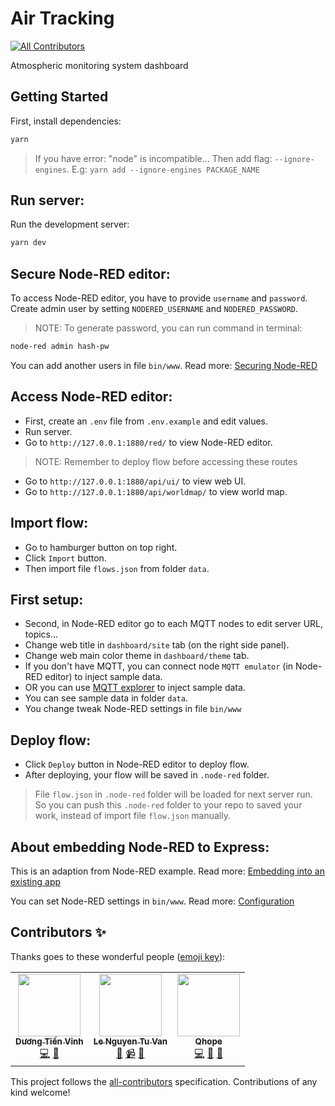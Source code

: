 # Air Tracking
<!-- ALL-CONTRIBUTORS-BADGE:START - Do not remove or modify this section -->
[![All Contributors](https://img.shields.io/badge/all_contributors-2-orange.svg?style=flat-square)](#contributors-)
<!-- ALL-CONTRIBUTORS-BADGE:END -->

Atmospheric monitoring system dashboard

## Getting Started

First, install dependencies:

```bash
yarn
```

> If you have error: "node" is incompatible... Then add flag:
> `--ignore-engines`. E.g: `yarn add --ignore-engines PACKAGE_NAME`

## Run server:

Run the development server:

```bash
yarn dev
```
## Secure Node-RED editor:

To access Node-RED editor, you have to provide `username` and `password`.
Create admin user by setting `NODERED_USERNAME` and `NODERED_PASSWORD`.
> NOTE: To generate password, you can run command in terminal:
```bash
node-red admin hash-pw
```
You can add another users in file `bin/www`.
Read more: [Securing Node-RED](https://nodered.org/docs/user-guide/runtime/securing-node-red#editor--admin-api-security)

## Access Node-RED editor:

- First, create an `.env` file from `.env.example` and edit values.
- Run server.
- Go to `http://127.0.0.1:1880/red/` to view Node-RED editor.

> NOTE: Remember to deploy flow before accessing these routes
- Go to `http://127.0.0.1:1880/api/ui/` to view web UI.
- Go to `http://127.0.0.1:1880/api/worldmap/` to view world map.

## Import flow:

- Go to hamburger button on top right.
- Click `Import` button.
- Then import file `flows.json` from folder `data`.

## First setup:

- Second, in Node-RED editor go to each MQTT nodes to edit server URL, topics...
- Change web title in `dashboard/site` tab (on the right side panel).
- Change web main color theme in `dashboard/theme` tab.
- If you don't have MQTT, you can connect node `MQTT emulator` (in Node-RED editor) to inject
  sample data.
- OR you can use [MQTT explorer](http://mqtt-explorer.com/) to inject sample data.
- You can see sample data in folder `data`.
- You change tweak Node-RED settings in file `bin/www`

## Deploy flow:

- Click `Deploy` button in Node-RED editor to deploy flow.
- After deploying, your flow will be saved in `.node-red` folder.
> File `flow.json` in `.node-red` folder will be loaded for next server run. So
> you can push this `.node-red` folder to your repo to saved your work, instead
> of import file `flow.json` manually.

## About embedding Node-RED to Express:

This is an adaption from Node-RED example.
Read more: [Embedding into an existing app](https://nodered.org/docs/user-guide/runtime/embedding)

You can set Node-RED settings in `bin/www`. Read more: [Configuration](https://nodered.org/docs/user-guide/runtime/configuration)

## Contributors ✨

Thanks goes to these wonderful people ([emoji key](https://allcontributors.org/docs/en/emoji-key)):

<!-- ALL-CONTRIBUTORS-LIST:START - Do not remove or modify this section -->
<!-- prettier-ignore-start -->
<!-- markdownlint-disable -->
<table>
  <tr>
    <td align="center"><a href="https://github.com/DuckyMomo20012"><img src="https://avatars.githubusercontent.com/u/64480713?v=4?s=100" width="100px;" alt=""/><br /><sub><b>Dương Tiến Vinh</b></sub></a><br /><a href="https://github.com/DuckyMomo20012/air-tracking/commits?author=DuckyMomo20012" title="Code">💻</a> <a href="https://github.com/DuckyMomo20012/air-tracking/commits?author=DuckyMomo20012" title="Documentation">📖</a></td>
    <td align="center"><a href="https://www.instagram.com/tusva_16/"><img src="https://avatars.githubusercontent.com/u/70436051?v=4?s=100" width="100px;" alt=""/><br /><sub><b>Le Nguyen Tu Van</b></sub></a><br /><a href="#design-lntvan166" title="Design">🎨</a> <a href="#video-lntvan166" title="Videos">📹</a> <a href="https://github.com/DuckyMomo20012/air-tracking/commits?author=lntvan166" title="Documentation">📖</a></td>
    <td align="center"><a href="https://github.com/Qhope"><img src="https://avatars.githubusercontent.com/u/68414039?v=4?s=100" width="100px;" alt=""/><br /><sub><b>Qhope</b></sub></a><br /><a href="https://github.com/DuckyMomo20012/air-tracking/commits?author=Qhope" title="Code">💻</a> <a href="#design-Qhope" title="Design">🎨</a> <a href="https://github.com/DuckyMomo20012/air-tracking/commits?author=Qhope" title="Documentation">📖</a></td>
  </tr>
</table>

<!-- markdownlint-restore -->
<!-- prettier-ignore-end -->

<!-- ALL-CONTRIBUTORS-LIST:END -->

This project follows the [all-contributors](https://github.com/all-contributors/all-contributors) specification. Contributions of any kind welcome!
